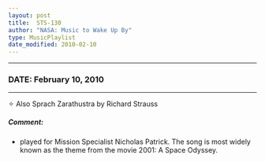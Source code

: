 ```yaml
---
layout: post
title:  STS-130
author: "NASA: Music to Wake Up By"
type: MusicPlaylist
date_modified: 2010-02-10
---
```


----
### DATE: February 10, 2010
----
✧ Also Sprach Zarathustra by Richard Strauss

##### Comment:
* played for Mission Specialist Nicholas Patrick. The song is most widely known as the theme from the movie 2001: A Space Odyssey.
